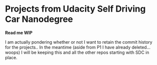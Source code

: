 # Projects from Udacity Self Driving Car Nanodegree

**Read me WIP**

I am actually pondering whether or not I want to retain the commit history for the projects.. In the meantime (aside from P1 I have already deleted... woops) I will be keeping this and all the other repos starting with SDC in place.
